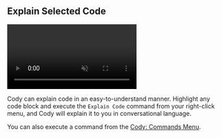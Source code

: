 ## Explain Selected Code

<video autoPlay muted loop playsInline>
    <source
        type="video/mp4"
        src="https://storage.googleapis.com/sourcegraph-assets/website/Product%20Animations/cody-explain-code-aug2023.mp4"
    />
</video>

Cody can explain code in an easy-to-understand manner. Highlight any code block and execute the `Explain Code` command from your right-click menu, and Cody will explain it to you in conversational language.

You can also execute a command from the [Cody: Commands Menu](command:cody.action.commands.menu).
